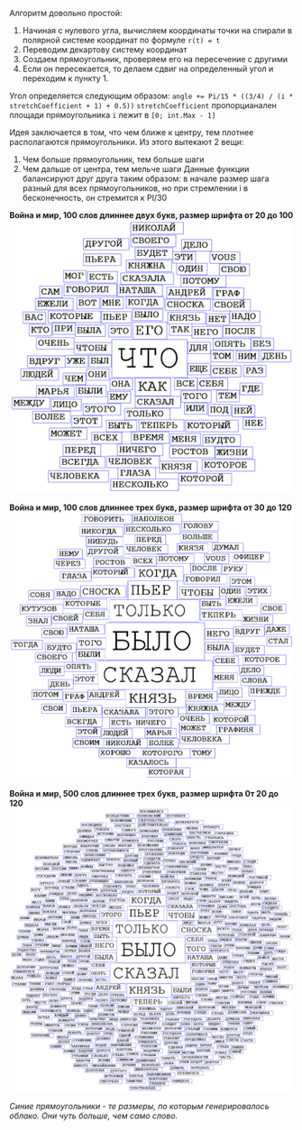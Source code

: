 Алгоритм довольно простой:
1) Начиная с нулевого угла, вычисляем координаты точки на спирали в полярной системе координат по формуле `r(t) = t`
2) Переводим декартову систему координат
3) Создаем прямоугольник, проверяем его на пересечение с другими
4) Если он пересекается, то делаем сдвиг на определенный угол и переходим к пункту 1.

Угол определяется следующим образом: `angle += Pi/15 * ((3/4) / (i * stretchCoefficient + 1) + 0.5))`
`stretchCoefficient` пропорцианален площади прямоугольника
`i` лежит в `[0; int.Max - 1]`

Идея заключается в том, что чем ближе к центру, тем плотнее располагаются прямоугольники.
Из этого вытекают 2 вещи:
1) Чем больше прямоугольник, тем больше шаги
2) Чем дальше от центра, тем мельче шаги
Данные функции балансируют друг друга таким образом: в начале размер шага разный для всех прямоугольников, но при стремлении i в бесконечность, он стремится к PI/30


**Война и мир, 100 слов длиннее двух букв, размер шрифта от 20 до 100**
![1](https://raw.githubusercontent.com/Yewert/tdd/development/TagsCloudVisualization/TagsCloudVisualization/coolWords1.png)

**Война и мир, 100 слов длиннее трех букв, размер шрифта от 30 до 120**
![2](https://raw.githubusercontent.com/Yewert/tdd/development/TagsCloudVisualization/TagsCloudVisualization/coolWords2.png)

**Война и мир, 500 слов длиннее трех букв, размер шрифта 0т 20 до 120**
![3](https://raw.githubusercontent.com/Yewert/tdd/development/TagsCloudVisualization/TagsCloudVisualization/coolWords3.png)

_Синие прямоугольники - те размеры, по которым генерировалось облако. Они чуть больше, чем само слово._
